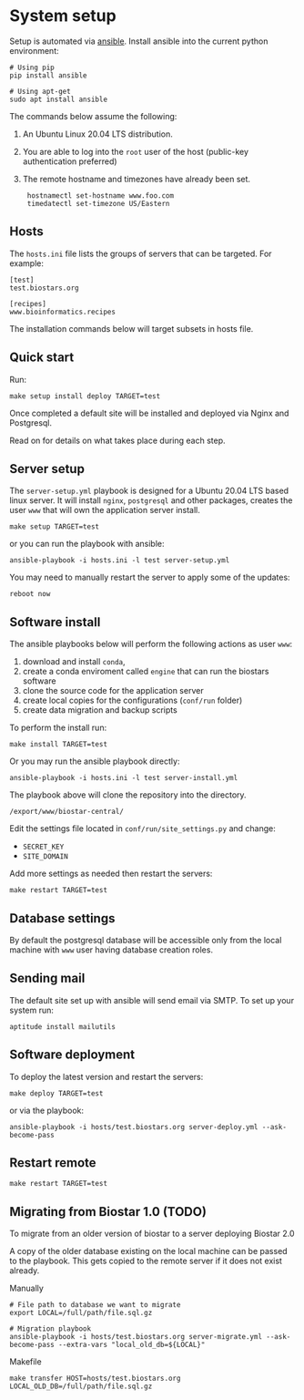 # System setup

Setup is automated via [ansible][ansible]. Install ansible into the current python environment:
    
    # Using pip
    pip install ansible
    
    # Using apt-get
    sudo apt install ansible 
    
The commands below assume the following:

1. An Ubuntu Linux 20.04 LTS distribution. 
2. You are able to log into the `root` user of the host (public-key authentication preferred)
2. The remote hostname and timezones have already been set.

        hostnamectl set-hostname www.foo.com
        timedatectl set-timezone US/Eastern

[ansible]: https://www.ansible.com/

## Hosts

The `hosts.ini` file lists the groups of servers that can be targeted. For example:

    [test]
    test.biostars.org
    
    [recipes]
    www.bioinformatics.recipes

The installation commands below will target subsets in hosts file.

## Quick start

Run:

    make setup install deploy TARGET=test 

Once completed a default site will be installed and deployed via Nginx and Postgresql.

Read on for details on what takes place during each step.

## Server setup

The `server-setup.yml` playbook is designed for a Ubuntu 20.04 LTS based linux server. It will install `nginx`, `postgresql` and other packages, creates the user  `www` that will own the application server install.

    make setup TARGET=test 
    
or you can run the playbook with ansible:

    ansible-playbook -i hosts.ini -l test server-setup.yml

You may need to manually restart the server to apply some of the updates:
    
    reboot now
    
## Software install

The ansible playbooks below will perform the following actions as user `www`:

1. download and install `conda`, 
1. create a conda enviroment called `engine` that can run the biostars software
1. clone the source code for the application server 
1. create local copies for the configurations (`conf/run` folder)
1. create data migration and backup scripts 

To perform the install run:
     
    make install TARGET=test   

Or you may run the ansible playbook directly:

    ansible-playbook -i hosts.ini -l test server-install.yml
    
The playbook above will clone the repository into the directory.

    /export/www/biostar-central/
    
Edit the settings file located in `conf/run/site_settings.py` and change:

* `SECRET_KEY`
* `SITE_DOMAIN`

Add more settings as needed then restart the servers:

    make restart TARGET=test
    
## Database settings

By default the postgresql database will be accessible only from the local 
machine with `www` user having database creation roles.

## Sending mail

The default site set up with ansible will send email via SMTP. To set up your system run:

    aptitude install mailutils

## Software deployment

To deploy the latest version and restart the servers:
 
    make deploy TARGET=test  
        
or via the playbook:

    ansible-playbook -i hosts/test.biostars.org server-deploy.yml --ask-become-pass

## Restart remote 

    make restart TARGET=test
    
## Migrating from Biostar 1.0 (TODO)

To migrate from an older version of biostar to a server deploying Biostar 2.0

A copy of the older database existing on the local machine can be passed to the playbook. 
This gets copied to the remote server if it does not exist already. 

Manually 
    
    # File path to database we want to migrate
    export LOCAL=/full/path/file.sql.gz
    
    # Migration playbook
	ansible-playbook -i hosts/test.biostars.org server-migrate.yml --ask-become-pass --extra-vars "local_old_db=${LOCAL}"

Makefile 

    make transfer HOST=hosts/test.biostars.org  LOCAL_OLD_DB=/full/path/file.sql.gz
    
